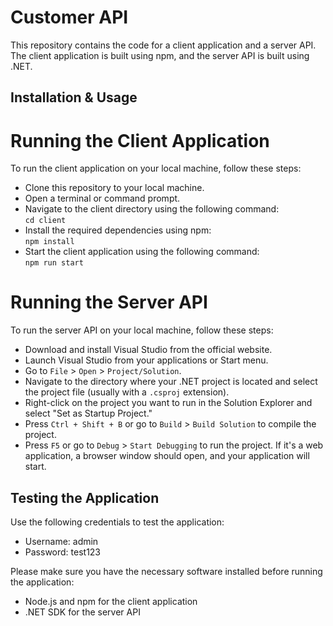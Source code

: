 # Customer API

This repository contains the code for a client application and a server API. The client application is built using npm, and the server API is built using .NET.

## Installation & Usage  
# Running the Client Application

To run the client application on your local machine, follow these steps:

- Clone this repository to your local machine.
- Open a terminal or command prompt.
- Navigate to the client directory using the following command:  
   `cd client`
- Install the required dependencies using npm:  
   `npm install`
- Start the client application using the following command:  
   `npm run start`

# Running the Server API

To run the server API on your local machine, follow these steps:

- Download and install Visual Studio from the official website.  
- Launch Visual Studio from your applications or Start menu.  
- Go to `File` > `Open` > `Project/Solution`.  
- Navigate to the directory where your .NET project is located and select the project file (usually with a `.csproj` extension).  
- Right-click on the project you want to run in the Solution Explorer and select "Set as Startup Project."  
- Press `Ctrl + Shift + B` or go to `Build` > `Build Solution` to compile the project.  
- Press `F5` or go to `Debug` > `Start Debugging` to run the project. If it's a web application, a browser window should open, and your application will start.  

## Testing the Application

Use the following credentials to test the application:

- Username: admin
- Password: test123

Please make sure you have the necessary software installed before running the application:

- Node.js and npm for the client application
- .NET SDK for the server API
